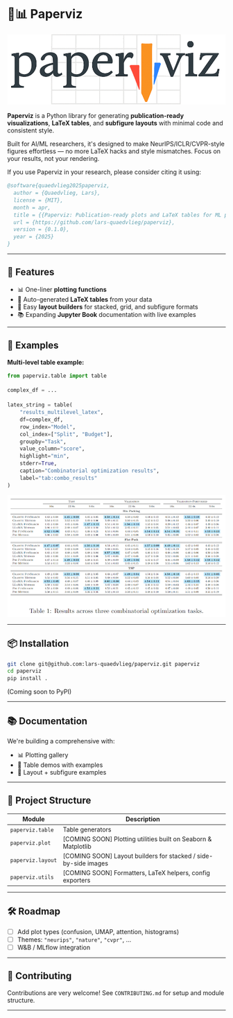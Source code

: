 # 📄📊 Paperviz

![Logo](docs/logo.png)

**Paperviz** is a Python library for generating **publication-ready visualizations**, **LaTeX tables**, and **subfigure layouts** with minimal code and consistent style.

Built for AI/ML researchers, it's designed to make NeurIPS/ICLR/CVPR-style figures effortless — no more LaTeX hacks and style mismatches. Focus on your results, not your rendering.

If you use Paperviz in your research, please consider citing it using:
```bibtex
@software{quaedvlieg2025paperviz,
  author = {Quaedvlieg, Lars},
  license = {MIT},
  month = apr,
  title = {{Paperviz: Publication-ready plots and LaTeX tables for ML papers}},
  url = {https://github.com/lars-quaedvlieg/paperviz},
  version = {0.1.0},
  year = {2025}
}
```

---

## 🚀 Features

- 📊 One-liner **plotting functions**
- 🧾 Auto-generated **LaTeX tables** from your data
- 🧩 Easy **layout builders** for stacked, grid, and subfigure formats
- 📚 Expanding **Jupyter Book** documentation with live examples

---

## 🧪 Examples

**Multi-level table example:**
```python
from paperviz.table import table

complex_df = ...

latex_string = table(
    "results_multilevel_latex",
    df=complex_df,
    row_index="Model",
    col_index=["Split", "Budget"],
    groupby="Task",
    value_column="score",
    highlight="min",
    stderr=True,
    caption="Combinatorial optimization results",
    label="tab:combo_results"
)
```
![Complex Table](docs/_static/images/tables/grouped_multicol_latex.png)

---

## 📦 Installation

```bash
git clone git@github.com:lars-quaedvlieg/paperviz.git paperviz
cd paperviz
pip install .
```

(Coming soon to PyPI)

---

## 📚 Documentation

We're building a comprehensive [](https://lars-quaedvlieg.github.io/paperviz/) with:
- 📊 Plotting gallery
- 🧾 Table demos with examples
- 📐 Layout + subfigure examples

---

## 📁 Project Structure

| Module       | Description                                                     |
|--------------|-----------------------------------------------------------------|
| `paperviz.table`  | Table generators                                                |
| `paperviz.plot`   | [COMING SOON] Plotting utilities built on Seaborn & Matplotlib  |
| `paperviz.layout` | [COMING SOON] Layout builders for stacked / side-by-side images |
| `paperviz.utils`  | [COMING SOON] Formatters, LaTeX helpers, config exporters       |

---

## 🛠️ Roadmap

- [ ] Add plot types (confusion, UMAP, attention, histograms)
- [ ] Themes: `"neurips"`, `"nature"`, `"cvpr"`, ...
- [ ] W&B / MLflow integration

---

## 🤝 Contributing

Contributions are very welcome! See `CONTRIBUTING.md` for setup and module structure.

---
